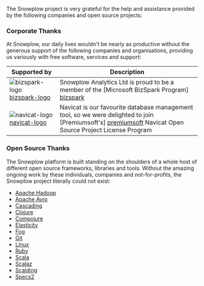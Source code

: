 The Snowplow project is very grateful for the help and assistance provided by the following companies and open source projects:

### Corporate Thanks

At Snowplow, our daily lives wouldn't be nearly as productive without the generous support of the following companies and organisations, providing us variously with free software, services and support:

| **Supported by**                 | **Description**                                                                               |
|----------------------------------|-----------------------------------------------------------------------------------------------|
| ![bizspark-logo] [bizspark-logo] | Snowplow Analytics Ltd is proud to be a member of the [Microsoft BizSpark Program] [bizspark] |
| ![navicat-logo] [navicat-logo]   | Navicat is our favourite database management tool, so we were delighted to join [Premiumsoft's] [premiumsoft] Navicat Open Source Project License Program |

### Open Source Thanks

The Snowplow platform is built standing on the shoulders of a whole host of different open source frameworks, libraries and tools. Without the amazing ongoing work by these individuals, companies and not-for-profits, the Snowplow project literally could not exist:

* [Apache Hadoop](http://hadoop.apache.org/)
* [Apache Avro](http://avro.apache.org/)
* [Cascading](http://www.cascading.org/)
* [Clojure](http://clojure.org/)
* [Compojure](https://github.com/weavejester/compojure)
* [Elasticity](https://github.com/rslifka/elasticity)
* [Fog](http://fog.io/)
* [Git](http://git-scm.com/)
* [Linux](http://linux.org/)
* [Ruby](http://www.ruby-lang.org/)
* [Scala](http://www.scala-lang.org/)
* [Scalaz](http://typelevel.org/projects/scalaz/)
* [Scalding](https://github.com/twitter/scalding/wiki)
* [Specs2](http://etorreborre.github.io/specs2/)

[bizspark-logo]: /snowplow/snowplow/wiki/about-snowplow/images/bizspark_logo.jpg
[navicat-logo]: /snowplow/snowplow/wiki/about-snowplow/images/bizspark_logo.jpg

[bizspark]: https://www.microsoft.com/bizspark/‎
[premiumsoft]: http://www.navicat.com/